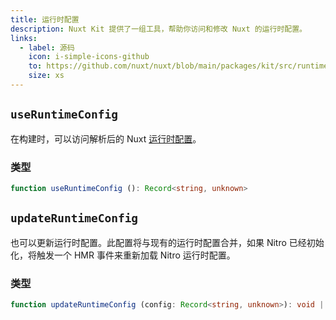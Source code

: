 ```yaml
---
title: 运行时配置
description: Nuxt Kit 提供了一组工具，帮助你访问和修改 Nuxt 的运行时配置。
links:
  - label: 源码
    icon: i-simple-icons-github
    to: https://github.com/nuxt/nuxt/blob/main/packages/kit/src/runtime-config.ts
    size: xs
---
```


## `useRuntimeConfig`

在构建时，可以访问解析后的 Nuxt [运行时配置](/docs/guide/going-further/runtime-config)。

### 类型

```ts
function useRuntimeConfig (): Record<string, unknown>
```

## `updateRuntimeConfig`

也可以更新运行时配置。此配置将与现有的运行时配置合并，如果 Nitro 已经初始化，将触发一个 HMR 事件来重新加载 Nitro 运行时配置。

### 类型

```ts
function updateRuntimeConfig (config: Record<string, unknown>): void | Promise<void>
```
